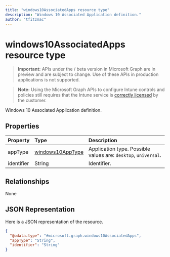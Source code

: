 ```yaml
---
title: "windows10AssociatedApps resource type"
description: "Windows 10 Associated Application definition."
author: "tfitzmac"
---
```


# windows10AssociatedApps resource type

> **Important:** APIs under the / beta version in Microsoft Graph are in preview and are subject to change. Use of these APIs in production applications is not supported.

> **Note:** Using the Microsoft Graph APIs to configure Intune controls and policies still requires that the Intune service is [correctly licensed](https://go.microsoft.com/fwlink/?linkid=839381) by the customer.

Windows 10 Associated Application definition.
## Properties
|Property|Type|Description|
|:---|:---|:---|
|appType|[windows10AppType](../resources/intune-deviceconfig-windows10apptype.md)|Application type. Possible values are: `desktop`, `universal`.|
|identifier|String|Identifier.|

## Relationships
None
## JSON Representation
Here is a JSON representation of the resource.
<!-- {
  "blockType": "resource",
  "@odata.type": "microsoft.graph.windows10AssociatedApps"
}
-->
``` json
{
  "@odata.type": "#microsoft.graph.windows10AssociatedApps",
  "appType": "String",
  "identifier": "String"
}
```





